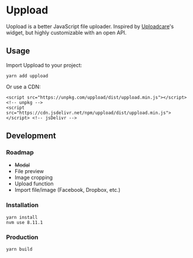 # Uppload

Uopload is a better JavaScript file uploader. Inspired by [Uploadcare](https://github.com/uploadcare/uploadcare-widget)'s widget, but highly customizable with an open API.

## Usage

Import Uppload to your project:

```
yarn add uppload
```

Or use a CDN:

```
<script src="https://unpkg.com/uppload/dist/uppload.min.js"></script> <!-- unpkg -->
<script src="https://cdn.jsdelivr.net/npm/uppload/dist/uppload.min.js"></script> <!-- jsDelivr -->
```

## Development

### Roadmap
- ~~Modal~~
- File preview
- Image cropping
- Upload function
- Import file/image (Facebook, Dropbox, etc.)

### Installation

```
yarn install
nvm use 8.11.1
```

### Production

```
yarn build
```